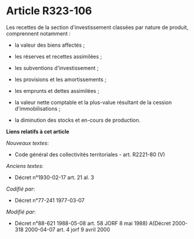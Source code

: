 # Article R323-106

Les recettes de la section d'investissement classées par nature de produit, comprennent notamment :

- la valeur des biens affectés ;

- les réserves et recettes assimilées ;

- les subventions d'investissement ;

- les provisions et les amortissements ;

- les emprunts et dettes assimilées ;

- la valeur nette comptable et la plus-value résultant de la cession d'immobilisations ;

- la diminution des stocks et en-cours de production.

**Liens relatifs à cet article**

_Nouveaux textes_:

  - Code général des collectivités territoriales - art. R2221-80 (V)

_Anciens textes_:

  - Décret n°1930-02-17 art. 21 al. 3

_Codifié par_:

  - Décret n°77-241 1977-03-07

_Modifié par_:

  - Décret n°88-621 1988-05-08 art. 58 JORF 8 mai 1988) A(Décret 2000-318 2000-04-07 art. 4 jorf 9 avril 2000

